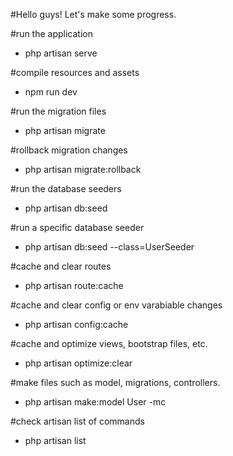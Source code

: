 #Hello guys! Let's make some progress. 

#run the application
 - php artisan serve

#compile resources and assets
 - npm run dev

#run the migration files
 - php artisan migrate

#rollback migration changes
 - php artisan migrate:rollback

#run the database seeders
 - php artisan db:seed

#run a specific database seeder
 - php artisan db:seed --class=UserSeeder

#cache and clear routes
 - php artisan route:cache

#cache and clear config or env varabiable changes
 - php artisan config:cache

#cache and optimize views, bootstrap files, etc.
 - php artisan optimize:clear

#make files such as model, migrations, controllers.
 - php artisan make:model User -mc

#check artisan list of commands
 - php artisan list
